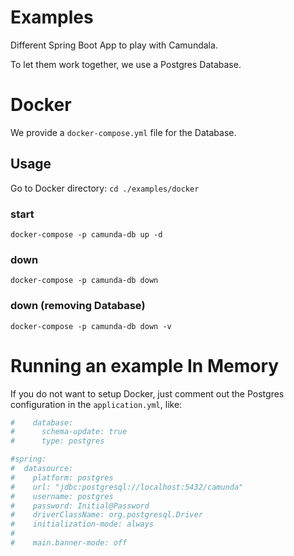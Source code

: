 # Examples
Different Spring Boot App to play with Camundala.

To let them work together, we use a Postgres Database.

# Docker
We provide a `docker-compose.yml` file for the Database.
## Usage
Go to Docker directory:
`cd ./examples/docker`
### start
`docker-compose -p camunda-db up -d`
### down
`docker-compose -p camunda-db down`
### down (removing Database)
`docker-compose -p camunda-db down -v`

# Running an example In Memory
If you do not want to setup Docker, just comment out the Postgres
configuration in the `application.yml`, like:
```yaml
#    database:
#      schema-update: true
#      type: postgres

#spring:
#  datasource:
#    platform: postgres
#    url: "jdbc:postgresql://localhost:5432/camunda"
#    username: postgres
#    password: Initial@Password
#    driverClassName: org.postgresql.Driver
#    initialization-mode: always
#
#    main.banner-mode: off
```